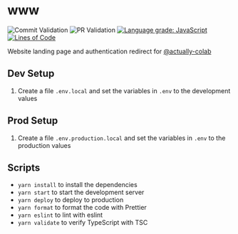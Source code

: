 # www

![Commit Validation](https://github.com/actually-colab/www/workflows/Commit%20Validation/badge.svg) ![PR Validation](https://github.com/actually-colab/www/workflows/PR%20Validation/badge.svg) [![Language grade: JavaScript](https://img.shields.io/lgtm/grade/javascript/g/actually-colab/www.svg?logo=lgtm&logoWidth=18)](https://lgtm.com/projects/g/actually-colab/www/context:javascript) [![Lines of Code](https://tokei.rs/b1/github/actually-colab/www)](https://github.com/actually-colab/www)

Website landing page and authentication redirect for [@actually-colab](https://github.com/actually-colab)

## Dev Setup

1. Create a file `.env.local` and set the variables in `.env` to the development values

## Prod Setup

1. Create a file `.env.production.local` and set the variables in `.env` to the production values

## Scripts

- `yarn install` to install the dependencies
- `yarn start` to start the development server
- `yarn deploy` to deploy to production
- `yarn format` to format the code with Prettier
- `yarn eslint` to lint with eslint
- `yarn validate` to verify TypeScript with TSC
